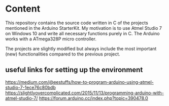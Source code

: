# Content
This repository contains the source code written in C of the projects mentioned in the Arduino StarterKit. My motivation is to use Atmel Studio 7 on Windows 10 and write all necessary functions purely in C. The Arduino works with a ATmega328P micro controller.

The projects are slightly modified but always include the most important (new) functionalities compared to the previous project.

## useful links for setting up the environment
https://medium.com/@eestuffs/how-to-program-arduino-using-atmel-studio-7-1ece76c80bdb
https://slightlyovercomplicated.com/2015/11/13/programming-arduino-with-atmel-studio-7/
https://forum.arduino.cc/index.php?topic=390478.0

